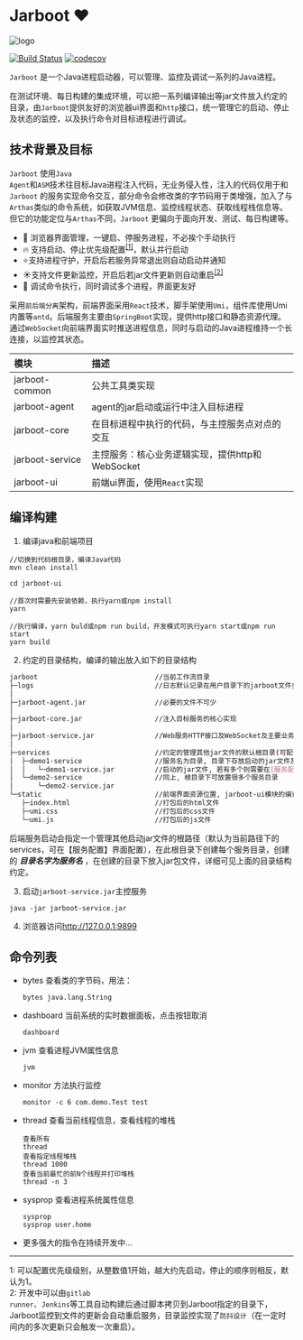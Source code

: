# Jarboot ❤️

![logo](https://gitee.com/majz0908/jarboot/raw/master/doc/jarboot.png)

[![Build Status](https://travis-ci.com/majianzheng/jarboot.svg?branch=master)](https://travis-ci.com/majianzheng/jarboot)
[![codecov](https://codecov.io/gh/majianzheng/jarboot/branch/master/graph/badge.svg?token=FP7EPSFH4E)](https://codecov.io/gh/majianzheng/jarboot)

<code>Jarboot</code> 是一个Java进程启动器，可以管理、监控及调试一系列的Java进程。

在测试环境、每日构建的集成环境，可以把一系列编译输出等jar文件放入约定的目录，由<code>Jarboot</code>提供友好的浏览器ui界面和<code>http</code>接口，统一管理它的启动、停止及状态的监控，以及执行命令对目标进程进行调试。

## 技术背景及目标
<code>Jarboot</code> 使用<code>Java Agent</code>和<code>ASM</code>技术往目标Java进程注入代码，无业务侵入性，注入的代码仅用于和<code>Jarboot</code> 的服务实现命令交互，部分命令会修改类的字节码用于类增强，加入了与<code>Arthas</code>类似的命令系统，如获取JVM信息、监控线程状态、获取线程栈信息等。但它的功能定位与<code>Arthas</code>不同，<code>Jarboot</code> 更偏向于面向开发、测试、每日构建等。

- 🌈   浏览器界面管理，一键启、停服务进程，不必挨个手动执行
- 🔥   支持启动、停止优先级配置<sup id="a2">[[1]](#f1)</sup>，默认并行启动
- ⭐️支持进程守护，开启后若服务异常退出则自动启动并通知
- ☀️支持文件更新监控，开启后若jar文件更新则自动重启<sup id="a3">[[2]](#f2)</sup>
- 🚀   调试命令执行，同时调试多个进程，界面更友好

采用<code>前后端分离</code>架构，前端界面采用<code>React</code>技术，脚手架使用<code>Umi</code>，组件库使用Umi内置等<code>antd</code>。后端服务主要由<code>SpringBoot</code>实现，提供http接口和静态资源代理。通过<code>WebSocket</code>向前端界面实时推送进程信息，同时与启动的Java进程维持一个长连接，以监控其状态。

模块|描述
:-|:-
jarboot-common|公共工具类实现
jarboot-agent|agent的jar启动或运行中注入目标进程
jarboot-core|在目标进程中执行的代码，与主控服务点对点的交互
jarboot-service|主控服务：核心业务逻辑实现，提供http和WebSocket
jarboot-ui|前端ui界面，使用<code>React</code>实现

## 编译构建
1. 编译java和前端项目
```
//切换到代码根目录，编译Java代码
mvn clean install

cd jarboot-ui

//首次时需要先安装依赖，执行yarn或npm install
yarn

//执行编译，yarn buld或npm run build，开发模式可执行yarn start或npm run start
yarn build
```

2. 约定的目录结构，编译的输出放入如下的目录结构

```bash
jarboot                             //当前工作流目录
├─logs                              //日志默认记录在用户目录下的jarboot文件夹中
│
├─jarboot-agent.jar                 //必要的文件不可少
│
├─jarboot-core.jar                  //注入目标服务的核心实现
│
├─jarboot-service.jar               //Web服务HTTP接口及WebSocket及主要业务实现
│
├─services                          //约定的管理其他jar文件的默认根目录(可配置)
│  ├─demo1-service                  //服务名为目录, 目录下存放启动的jar文件及其依赖
│  │   └─demo1-service.jar          //启动的jar文件, 若有多个则需要在[服务配置]界面配置启动的jar文件, 否则可能会随机选择一个
│  └─demo2-service                  //同上, 根目录下可放置很多个服务目录
│      └─demo2-service.jar
└─static                            //前端界面资源位置, jarboot-ui模块的编译打包的输出
   ├─index.html                     //打包后的html文件
   ├─umi.css                        //打包后的css文件
   └─umi.js                         //打包后的js文件
```
后端服务启动会指定一个管理其他启动jar文件的根路径（默认为当前路径下的services，可在【服务配置】界面配置），在此根目录下创建每个服务目录，创建的 ***目录名字为服务名*** ，在创建的目录下放入jar包文件，详细可见上面的目录结构约定。

3. 启动<code>jarboot-service.jar</code>主控服务
```
java -jar jarboot-service.jar
```

4. 浏览器访问<http://127.0.0.1:9899>

## 命令列表
- bytes 查看类的字节码，用法：
  ```
  bytes java.lang.String
  ```
  
- dashboard 当前系统的实时数据面板，点击按钮取消
  ```
  dashboard 
  ```
  
- jvm 查看进程JVM属性信息
  ```
  jvm
  ````
  
- monitor 方法执行监控
  ```
  monitor -c 6 com.demo.Test test
  ```
  
- thread 查看当前线程信息，查看线程的堆栈
  ```
  查看所有
  thread
  查看指定线程堆栈
  thread 1000
  查看当前最忙的前N个线程并打印堆栈
  thread -n 3
  ```
- sysprop 查看进程系统属性信息
  ```
  sysprop
  sysprop user.home
  ```
  
- 更多强大的指令在持续开发中...
---
<span id="f1">1[](#a1)</span>: 可以配置优先级级别，从整数值1开始，越大约先启动，停止的顺序则相反，默认为1。<br>
<span id="f2">2[](#a2)</span>: 开发中可以由<code>gitlab runner</code>、<code>Jenkins</code>等工具自动构建后通过脚本拷贝到Jarboot指定的目录下，Jarboot监控到文件的更新会自动重启服务，目录监控实现了<code>防抖设计</code>（在一定时间内的多次更新只会触发一次重启）。

